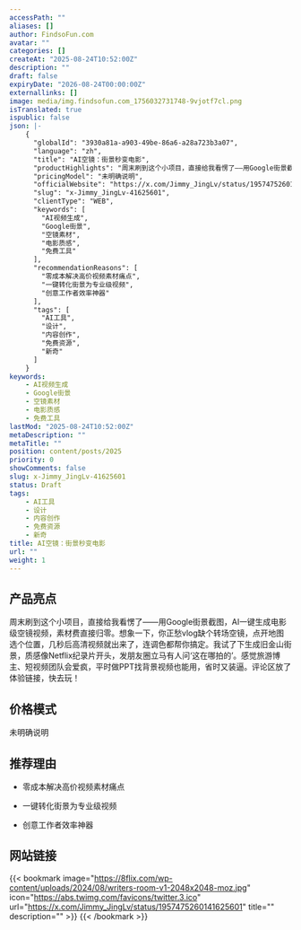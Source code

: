 ```yaml
---
accessPath: ""
aliases: []
author: FindsoFun.com
avatar: ""
categories: []
createAt: "2025-08-24T10:52:00Z"
description: ""
draft: false
expiryDate: "2026-08-24T00:00:00Z"
externallinks: []
image: media/img.findsofun.com_1756032731748-9vjotf7cl.png
isTranslated: true
ispublic: false
json: |-
    {
      "globalId": "3930a81a-a903-49be-86a6-a28a723b3a07",
      "language": "zh",
      "title": "AI空镜：街景秒变电影",
      "productHighlights": "周末刷到这个小项目，直接给我看愣了——用Google街景截图，AI一键生成电影级空镜视频，素材费直接归零。想象一下，你正愁vlog缺个转场空镜，点开地图选个位置，几秒后高清视频就出来了，连调色都帮你搞定。我试了下生成旧金山街景，质感像Netflix纪录片开头，发朋友圈立马有人问‘这在哪拍的’。感觉旅游博主、短视频团队会爱疯，平时做PPT找背景视频也能用，省时又装逼。评论区放了体验链接，快去玩！",
      "pricingModel": "未明确说明",
      "officialWebsite": "https://x.com/Jimmy_JingLv/status/1957475260141625601",
      "slug": "x-Jimmy_JingLv-41625601",
      "clientType": "WEB",
      "keywords": [
        "AI视频生成",
        "Google街景",
        "空镜素材",
        "电影质感",
        "免费工具"
      ],
      "recommendationReasons": [
        "零成本解决高价视频素材痛点",
        "一键转化街景为专业级视频",
        "创意工作者效率神器"
      ],
      "tags": [
        "AI工具",
        "设计",
        "内容创作",
        "免费资源",
        "新奇"
      ]
    }
keywords:
    - AI视频生成
    - Google街景
    - 空镜素材
    - 电影质感
    - 免费工具
lastMod: "2025-08-24T10:52:00Z"
metaDescription: ""
metaTitle: ""
position: content/posts/2025
priority: 0
showComments: false
slug: x-Jimmy_JingLv-41625601
status: Draft
tags:
    - AI工具
    - 设计
    - 内容创作
    - 免费资源
    - 新奇
title: AI空镜：街景秒变电影
url: ""
weight: 1
---
```

## 产品亮点
周末刷到这个小项目，直接给我看愣了——用Google街景截图，AI一键生成电影级空镜视频，素材费直接归零。想象一下，你正愁vlog缺个转场空镜，点开地图选个位置，几秒后高清视频就出来了，连调色都帮你搞定。我试了下生成旧金山街景，质感像Netflix纪录片开头，发朋友圈立马有人问‘这在哪拍的’。感觉旅游博主、短视频团队会爱疯，平时做PPT找背景视频也能用，省时又装逼。评论区放了体验链接，快去玩！

## 价格模式
<!--more-->未明确说明

## 推荐理由
- 零成本解决高价视频素材痛点

- 一键转化街景为专业级视频

- 创意工作者效率神器

## 网站链接
{{< bookmark image="https://8flix.com/wp-content/uploads/2024/08/writers-room-v1-2048x2048-moz.jpg" icon="https://abs.twimg.com/favicons/twitter.3.ico" url="https://x.com/Jimmy_JingLv/status/1957475260141625601" title="" description="" >}}
{{< /bookmark >}}

